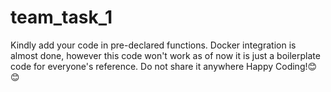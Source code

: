 # team_task_1

Kindly add your code in pre-declared functions. Docker integration is almost done, however this code won't work as of now it is just a boilerplate code for everyone's reference.
Do not share it anywhere
Happy Coding!😊😊
